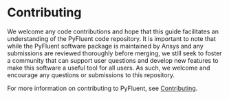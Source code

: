 # Contributing

We welcome any code contributions and hope that this guide facilitates
an understanding of the PyFluent code repository. It is important to
note that while the PyFluent software package is maintained by Ansys and any
submissions are reviewed thoroughly before merging, we still seek to foster
a community that can support user questions and develop new features to make
this software a useful tool for all users. As such, we welcome and encourage
any questions or submissions to this repository.

For more information on contributing to PyFluent, see [Contributing](https://fluent.docs.pyansys.com/contributing.html).
